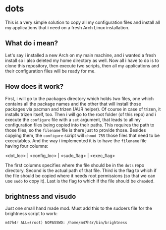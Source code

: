 # dots
This is a very simple solution to copy all my configuration files and
install all my applications that i need on a fresh Arch Linux installation.

## What do i mean?
Let's say i installed a new Arch on my main machine, and i wanted a fresh
install so i also deleted my home directory as well. Now all i have to do is
to clone this repository, then execute two scripts, then all my applications
and their configuration files will be ready for me.

## How does it work?
First, i will go to the packages directory which holds two files, one which
contains all the package names and the other that will install those packages
via pacman and trizen (AUR helper). Of course in case of trizen, it installs
trizen itself, too. Then i will go to the root folder (of this repo) and i
execute the `configure` file with a `set` argument, that leads to all my
configuration files being copied into their paths. This requires the path
to those files, so the `filename` file is there just to provide those. Besides
copying them, the `configure` script will `chmod 755` those files that need
to be executables. And the way i implemented it is to have the `filename` file
having four columns:

<dot_loc> | <config_loc> | <sudo_flag> | <exec_flag>

The first columns specifies where the file should be in the `dots` repo
directory. Second is the actual path of that file. Third is the flag to which
if the file should be copied where it needs root permissions (so that we can
use `sudo` to copy it). Last is the flag to which if the file should be
`chmod`ed.

## brightness and visudo
Just one small hand made mod. Must add this to the sudoers file for the
brightness script to work:
```
m47h4r ALL=(root) NOPASSWD: /home/m47h4r/bin/brightness
```
